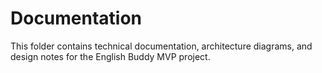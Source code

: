 # Documentation

This folder contains technical documentation, architecture diagrams, and design notes for the English Buddy MVP project. 